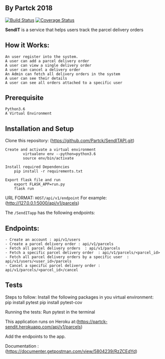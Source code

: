 ## By Partck 2018

[![Build Status](https://travis-ci.org/Partck/SendITAPI.svg?branch=develop)](https://travis-ci.org/Partck/SendITAPI) [![Coverage Status](https://coveralls.io/repos/github/Partck/SendITAPI/badge.svg?branch=develop)](https://coveralls.io/github/Partck/SendITAPI?branch=develop)

 **SendIT** is a service that helps users track the parcel delivery orders

## How it Works:
    An user register into the system.
    A user can add a parcel delivery order
    A user can view a single delivery order
    A user can cancel a delivery order
    An Admin can fetch all delivery orders in the system
    A user can see their details
    A user can see all orders attached to a specific user

## Prerequisite
    Python3.6
    A Virtual Environment

## Installation and Setup
 Clone this repository: (https://github.com/Partck/SendITAPI.git)

    Create and activate a virtual environment
            virtualenv env --python=python3.6
            source env/bin/activate

    Install required Dependencies
        pip install -r requirements.txt

    Export flask file and run
        export FLASK_APP=run.py
        flask run

 URL FORMAT: `HOST/api/v1/endpoint`
     For example: (http://127.0.0.1:5000/api/v1/parcels)

 The `/SendITapp` has the following endpoints:

## Endpoints:
    - Create an account : api/v1/users
    - Create a parcel delivery order : api/v1/parcels
    - Fetch all parcel delivery orders  : api/v1/parcels
    - Fetch a specific parcel delivery order  : api/v1/parcels/<parcel_id>
    - Fetch all parcel delivery orders by a specific user  : api/v1/users/<user_id>/parcels
    - Cancel a specific parcel delivery order : api/v1/parcels/<parcel_id>/cancel



## Tests
 Steps to follow:
 Install the following packages in you virtual environment:
         pip install pytest
         pip install pytest-cov

 Running the tests:
         Run pytest in the terminal

 This application runs on Heroku at:(https://partck-sendit.herokuapp.com/api/v1/parcels)

 Add the endpoints to the app.

 Documentation :(https://documenter.getpostman.com/view/5804239/RzZCEdYd)
